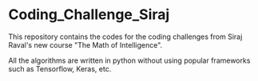 # Coding_Challenge_Siraj

This repository contains the codes for the coding challenges from Siraj Raval's new course "The Math of Intelligence".

All the algorithms are written in python without using popular frameworks such as Tensorflow, Keras, etc.

